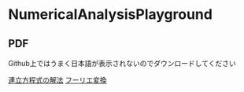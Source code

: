# NumericalAnalysisPlayground
## PDF
Github上ではうまく日本語が表示されないのでダウンロードしてください

[連立方程式の解法](solve_simultaneous_equation.pdf)
[フーリエ変換](fourier.pdf)

